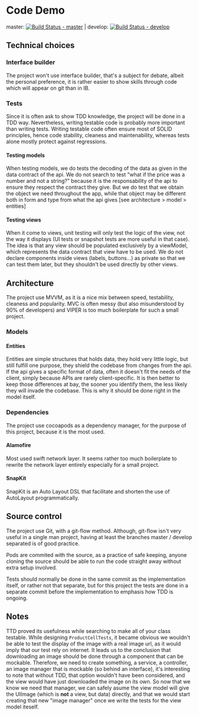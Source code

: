# Code Demo


master: [![Build Status - master](https://www.bitrise.io/app/7b269aa72022b1dc/status.svg?token=SwfREuqPfW8WTjMMiXStPw&branch=master)](https://www.bitrise.io/app/7b269aa72022b1dc) | develop: [![Build Status - develop](https://www.bitrise.io/app/7b269aa72022b1dc/status.svg?token=SwfREuqPfW8WTjMMiXStPw&branch=develop)](https://www.bitrise.io/app/7b269aa72022b1dc)

## Technical choices

### Interface builder

The project won't use interface builder, that's a subject for debate, albeit the personal preference, it is rather easier to show skills through code which will appear on git than in IB.

### Tests

Since it is often ask to show TDD knowledge, the project will be done in a TDD way. Nevertheless, writing testable code is probably more important than writing tests. Writing testable code often ensure most of SOLID principles, hence code stability, cleaness and maintenability, whereas tests alone mostly protect against regressions.

#### Testing models

When testing models, we do tests the decoding of the data as given in the data contract of the api. We do not search to test "what if the price was a number and not a string?" because it is the responsability of the api to ensure they respect the contract they give.
But we do test that we obtain the object we need throughout the app, while that object may be different both in form and type from what the api gives [see architecture > model > entities]

#### Testing views

When it come to views, unit testing will only test the logic of the view, not the way it displays (UI tests or snapshot tests are more useful in that case). The idea is that any view should be populated exclusively by a viewModel, which represents the data contract that view have to be used. We do not declare components inside views (labels, buttons...) as private so that we can test them later, but they shouldn't be used directly by other views.

## Architecture

The project use MVVM, as it is a nice mix between speed, testability, cleaness and popularity.
MVC is often messy (but also misunderstood by 90% of developers) and VIPER is too much boilerplate for such a small project.

### Models

#### Entities

Entities are simple structures that holds data, they hold very little logic, but still fulfill one purpose, they shield the codebase from changes from the api. If the api gives a specific format of data, often it doesn't fit the needs of the client, simply because APIs are rarely client-specific. It is then better to keep those differences at bay, the sooner you identify them, the less likely they will invade the codebase. This is why it should be done right in the model itself.

### Dependencies

The project use cocoapods as a dependency manager, for the purpose of this project, because it is the most used.

#### Alamofire

Most used swift network layer. It seems rather too much boilerplate to rewrite the network layer entirely especially for a small project.

#### SnapKit

SnapKit is an Auto Layout DSL that facilitate and shorten the use of AutoLayout programmatically.

## Source control

The project use Git, with a git-flow method. Although, git-flow isn't very useful in a single man project, having at least the branches master / develop separated is of good practice.

Pods are commited with the source, as a practice of safe keeping, anyone cloning the source should be able to run the code straight away without extra setup involved.

Tests should normally be done in the same commit as the implementation itself, or rather not that separate, but for this project the tests are done in a separate commit before the implementation to emphasis how TDD is ongoing.

## Notes

TTD proved its usefulness while searching to make all of your class testable. While designing `ProductCellTests`, it became obvious we wouldn't be able to test the display of the image with a real image url, as it would imply that our test rely on internet. It leads us to the conclusion that downloading an image should be done through a component that can be mockable. Therefore, we need to create something, a service, a controller, an image manager that is mockable (so behind an interface), it's interesting to note that without TDD, that option wouldn't have been considered, and the view would have just downloaded the image on its own. So now that we know we need that manager, we can safely asume the view model will give the UIImage (which is **not** a view, but data) directly, and that we would start creating that new "image manager" once we write the tests for the view model iteself.
